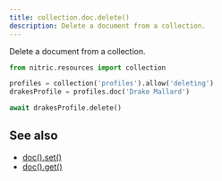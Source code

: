 ```yaml
---
title: collection.doc.delete()
description: Delete a document from a collection.
---
```


Delete a document from a collection.

```python
from nitric.resources import collection

profiles = collection('profiles').allow('deleting')
drakesProfile = profiles.doc('Drake Mallard')

await drakesProfile.delete()
```

## See also

- [doc().set()](./collection-doc-set.md)
- [doc().get()](./collection-doc-get.md)
